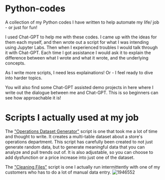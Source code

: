 # Python-codes
A collection of my Python codes I have written to help automate my life/ job - or just for fun!

I used Chat-GPT to help me with these codes. I came up with the ideas for them each myself, and then wrote out a script for what I was intending using Jupyter Labs. Then when I experienced troubles I would talk through it with Chat-GPT. Each time I got assistance I would ask it to explain the difference between what I wrote and what it wrote, and the underlying concepts. 

As I write more scripts, I need less explainations! Or - I feel ready to dive into harder topics.

You will also find some Chat-GPT assisted demo projects in here where I write out the dialogue between me and Chat-GPT. This is so beginners can see how approachable it is!


# Scripts I actually used at my job

The ["Operations Dataset Generator"](https://github.com/AnniesAnalytics/Python-codes/blob/main/Operations%20Dataset%20Generator%20Script) script is one that took me a lot of time and thought to write. It creates a multi-table dataset about a store's operations department. This script has carefully been created to not just generate random data, but to generate meaningful data that you can analyze and pull trends out of. It is also adjustable, so you can choose to add dysfunction or a price increase into just one of the dataset.

The ["Cleaning Files"](https://github.com/AnniesAnalytics/Python-codes/blob/main/Cleaning%20Files) script is one I actually run intermittently with one of my customers who has to do a lot of manual data entry.
![1946552](https://github.com/AnniesAnalytics/Python-codes/assets/99342712/b81f7901-09f1-4952-8e2c-3c4c2d6790c9)
